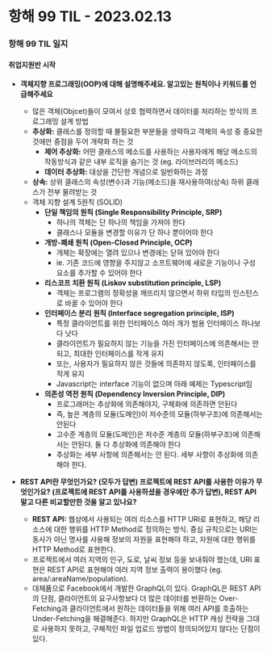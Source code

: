 # 항해 99 TIL - 2023.02.13

### 항해 99 TIL 일지

#### 취업지원반 시작

- **객체지향 프로그래밍(OOP)에 대해 설명해주세요. 알고있는 원칙이나 키워드를 언급해주세요**

  - 많은 객체(Objcet)들이 모여서 상호 협력하면서 데이터를 처리하는 방식의 프로그래밍 설계 방법
  - **추상화:** 클래스를 정의할 때 불필요한 부분들을 생략하고 객체의 속성 중 중요한 것에만 중점을 두어 개략화 하는 것
    - **제어 추상화:** 어떤 클래스의 메소드를 사용하는 사용자에게 해당 메소드의 작동방식과 같은 내부 로직을 숨기는 것 (eg. 라이브러리의 메소드)
    - **데이터 추상화:** 대상을 간단한 개념으로 일반화하는 과정
  - **상속:** 상위 클래스의 속성(변수)과 기능(메소드)을 재사용하여(상속) 하위 클래스가 전부 물려받는 것
  - 객체 지향 설계 5원칙 (SOLID)
    - **단일 책임의 원칙 (Single Responsibility Principle, SRP)**
      - 하나의 객체는 단 하나의 책임을 가져야 한다
      - 클래스나 모듈을 변경할 이유가 단 하나 뿐이어야 한다
    - **개방-폐쇄 원칙 (Open-Closed Principle, OCP)**
      - 개체는 확장에는 열려 있으나 변경에는 닫혀 있어야 한다
      - ie. 기존 코드에 영향을 주지않고 소프트웨어에 새로운 기능이나 구성 요소를 추가할 수 있어야 한다
    - **리스코프 치환 원칙 (Liskov substitution principle, LSP)**
      - 객체는 프로그램의 정확성을 깨뜨리지 않으면서 하위 타입의 인스턴스로 바꿀 수 있어야 한다
    - **인터페이스 분리 원칙 (Interface segregation principle, ISP)**
      - 특정 클라이언트를 위한 인터페이스 여러 개가 범용 인터페이스 하나보다 낫다
      - 클라이언트가 필요하지 않는 기능을 가진 인터페이스에 의존해서는 안 되고, 최대한 인터페이스를 작게 유지
      - 또는, 사용자가 필요하지 않은 것들에 의존하지 않도록, 인터페이스를 작게 유지
      - Javascript는 interface 기능이 없으며 아래 예제는 Typescript임
    - **의존성 역전 원칙 (Dependency Inversion Principle, DIP)**
      - 프로그래머는 추상화에 의존해야지, 구체화에 의존하면 안된다
      - 즉, 높은 계층의 모듈(도메인)이 저수준의 모듈(하부구조)에 의존해서는 안된다
      - 고수준 계층의 모듈(도메인)은 저수준 계층의 모듈(하부구조)에 의존해서는 안된다. 둘 다 추상화에 의존해야 한다
      - 추상화는 세부 사항에 의존해서는 안 된다. 세부 사항이 추상화에 의존해야 한다.

- **REST API란 무엇인가요? (모두가 답변) 프로젝트에 REST API를 사용한 이유가 무엇인가요? (프로젝트에 REST API를 사용하셨을 경우에만 추가 답변), REST API 말고 다른 비교할만한 것을 알고 있나요?**
  - **REST API:** 웹상에서 사용되는 여러 리소스를 HTTP URI로 표현하고, 해당 리소스에 대한 행위를 HTTP Method로 정의하는 방식. 중심 규칙으로는 URI는 동사가 아닌 명사를 사용해 정보의 자원을 표현해야 하고, 자원에 대한 행위를 HTTP Method로 표현한다.
  - 프로젝트에서 여러 지역의 인구, 도로, 날씨 정보 등을 보내줘야 했는데, URI 표현은 REST API로 표현해야 여러 지역 정보 출력이 용이했다 (eg. area/:areaName/population).
  - 대체품으로 Facebook에서 개발한 GraphQL이 있다. GraphQL은 REST API의 단점, 클라이언트의 요구사항보다 더 많은 데이터를 반환하는 Over-Fetching과 클라이언트에서 원하는 데이터들을 위해 여러 API를 호출하는 Under-Fetching을 해결해준다. 하지만 GraphQL은 HTTP 캐싱 전략을 그대로 사용하지 못하고, 구체적인 파일 업로드 방법이 정의되어있지 않다는 단점이 있다.
